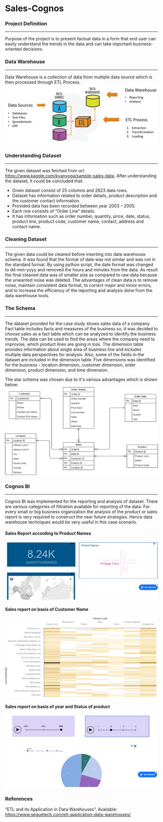 # Sales-Cognos

### Project Definition
-----
Purpose	of	the	project is to	present	factual	data	in	a	form	that	end	user	can	easily understand	the	trends	in	the	data	and	can	take	important	business-oriented	decisions.

### Data Warehouse
-----
Data Warehouse is a collection of data from multiple data source which is then processed through ETL Process.
![alt text](/images/warehouse.png)

### Understanding Dataset
-----
The given dataset was fetched from url: https://www.kaggle.com/kyanyoga/sample-sales-data. 
After understanding the dataset, it could be concluded that:
*	Given dataset consist of 25 columns and 2823 data rows.
*	Dataset has information related to order details, product description and the customer contact information.
*	Provided data has been recorded between year 2003 – 2005.
*	Each row consists of “Order Line” details.
*	It has information such as order number, quantity, price, date, status, product line, product code, customer name, contact, address and contact name.

### Cleaning Dataset
-----
The given data could be cleaned before inserting into data warehouse schema. It was found that the format of date was not similar and was not in the standard format. By using python script, the date format was changed to dd-mm-yyyy and removed the hours and minutes from the data. As result the final cleaned data was of smaller size as compared to raw data because the unwanted noise was deleted. The advantages of clean data is to remove noise, maintain consistent data format, to correct major and minor errors, and to increase the efficiency of the reporting and analysis done from the data warehouse tools.

### The Schema
-----
The dataset provided for the case study shows sales data of a company. Fact table includes facts and measures of the business so, it was decided to choose sales as a fact table which can be analyzed to identify the business trends. The data can be used to find the areas where the company need to improvise, which product lines are going in loss. The dimension table provides information about single area of business line and includes multiple data perspectives for analysis. Also, some of the fields in the dataset are included in the dimension table. Five dimensions was identified for the business - location dimension, customer dimension, order dimension, product dimension, and time dimension.

The star schema was chosen due to it's various advantages which is shown below:
![alt text](/images/schema.png)

### Cognos BI
-----
Cognos BI was implemented for the reporting and analysis of dataset. There are various categories of filtration available for reporting of the data. For every small or big business organization the analysis of the product or sales report is very required to construct the near future strategies. Hence data warehouse techniques would be very useful in this case scenario.

#### Sales Report according to Product Names
![alt text](/images/product_name.png)

#### Sales report on basis of Customer Name
![alt text](/images/customer_name.png)

#### Sales report on basis of year and Status of product
![alt text](/images/year.png)

### References
“ETL and its Application in Data Warehouses”. Available: https://www.seguetech.com/etl-application-data-warehouses/
